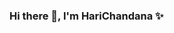 ### Hi there 👋, I'm HariChandana ✨

<!--
**harichandana1406/harichandana1406** is a ✨ _special_ ✨ repository because its `README.md` (this file) appears on your GitHub profile.

Here are some ideas to get you started:

- 🔭 I’m currently working on Data Science and OpenCV projects
- 🌱 I’m currently learning Mobile app development,AI and Web Technologies
- 👯 I’m looking to collaborate on Data Science and AI projects
- 🤔 I’m looking for help with Full Stack Development Technologies
- ✨ Connect with me on LinkedIn:https://in.linkedin.com/in/srikurmum-harichandana-b99427190
- 📄 My Personal Portfolio : https://harichandana.netlify.app/
- 💬 Ask me about Data Structures,Data Analytics,Databases,Programming languages like Java, Python, R and SQL
- 🔸 Email: Srikurmum.harichandana@gmail.com
-->
